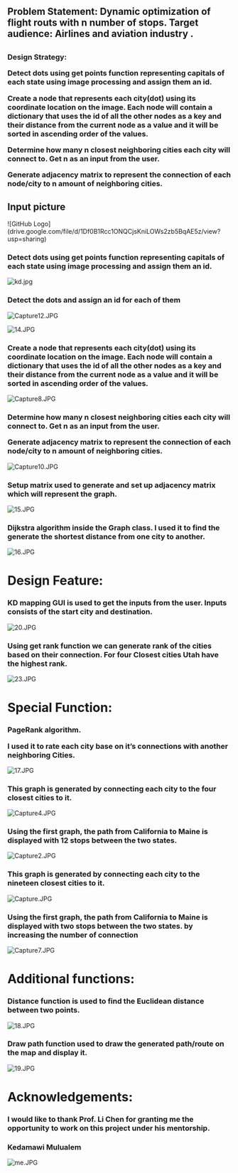 
<h2>Problem Statement: 
Dynamic optimization of flight routs with n number of stops.
Target audience: Airlines and aviation industry .<h2>

<h3>Design Strategy:

Detect dots using get points function representing capitals of each state using image processing
 and assign them an id.



Create a node that represents each city(dot) using its coordinate location on the image.
Each node will contain a dictionary that uses the id of all the other nodes as a key and their 
distance from the  current node as a value and it will be sorted  in ascending order of the values.




Determine how many n closest neighboring cities each city will connect to. Get n as an input from the user.

Generate adjacency matrix to represent the connection of each node/city to n amount of neighboring cities.
<h3>
<h2>Input picture</h2>
![GitHub Logo](drive.google.com/file/d/1Df0B1Rcc1ONQCjsKniLOWs2zb5BqAE5z/view?usp=sharing)

<h3>Detect dots using get points function representing capitals of each state using image processing
 and assign them an id.</h3>

![kd.jpg](attachment:kd.jpg)

<h3>Detect the dots and assign an id for each of them</h3>

![Capture12.JPG](attachment:Capture12.JPG)

![14.JPG](attachment:14.JPG)

<h3>Create a node that represents each city(dot) using its coordinate location on the image.
Each node will contain a dictionary that uses the id of all the other nodes as a key and their 
distance from the  current node as a value and it will be sorted  in ascending order of the values.</h3>

![Capture8.JPG](attachment:Capture8.JPG)

<h3>Determine how many n closest neighboring cities each city will connect to. Get n as an input from the user.

Generate adjacency matrix to represent the connection of each node/city to n amount of neighboring cities.</h3>

![Capture10.JPG](attachment:Capture10.JPG)

<h3>Setup matrix used to generate and set up adjacency matrix
 which will represent the graph.</h3>

![15.JPG](attachment:15.JPG)

<h3>Dijkstra algorithm inside the Graph class. I used it to find the generate the shortest 
distance from one city to another.</h3>

![16.JPG](attachment:16.JPG)

<h1>Design Feature:</h1>
<h3>
KD mapping GUI is used to get the inputs from the user.
Inputs consists of the start city and destination.</h3>

![20.JPG](attachment:20.JPG)


<h3>Using get rank function we can generate rank of the cities based on their connection. 
For four Closest cities Utah have the highest rank.</h3>

![23.JPG](attachment:23.JPG)

<h1>Special Function:</h1>
<h3>
PageRank algorithm.

I used it to rate each city base on it’s connections with another neighboring Cities.</h3>

![17.JPG](attachment:17.JPG)

<h3>This graph is generated by connecting each city to the four closest cities to it.</h3>

![Capture4.JPG](attachment:Capture4.JPG)

<h3>Using the first graph, the path from California to Maine is displayed with 12 stops between the two states.
</h3>

![Capture2.JPG](attachment:Capture2.JPG)

<h3>This graph is generated by connecting each city to the nineteen closest cities to it.</h3>

![Capture.JPG](attachment:Capture.JPG)

<h3>Using the first graph, the path from California to Maine is displayed with two stops between the two states. by increasing the number of connection</h3>


![Capture7.JPG](attachment:Capture7.JPG)

<h1>Additional functions:</h1>
<h3>
Distance function is used to find the Euclidean distance between two points.</h3>

![18.JPG](attachment:18.JPG)

<h3>Draw path function used to draw the generated path/route on the map and display it.</h3>

![19.JPG](attachment:19.JPG)

<h1>Acknowledgements: </h1>
<h3>I would like to thank Prof. Li Chen for granting me the opportunity to work on this project under his mentorship.</h3>

<h3>Kedamawi Mulualem</h3>


![me.JPG](attachment:me.JPG)
